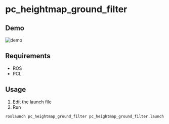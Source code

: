 # pc_heightmap_ground_filter

## Demo
![demo](https://user-images.githubusercontent.com/37431972/158047203-0c343126-d70b-4611-a68d-e1d4658c838d.png)

## Requirements
* ROS
* PCL

## Usage
1. Edit the launch file
1. Run
```bash
roslaunch pc_heightmap_ground_filter pc_heightmap_ground_filter.launch
```
